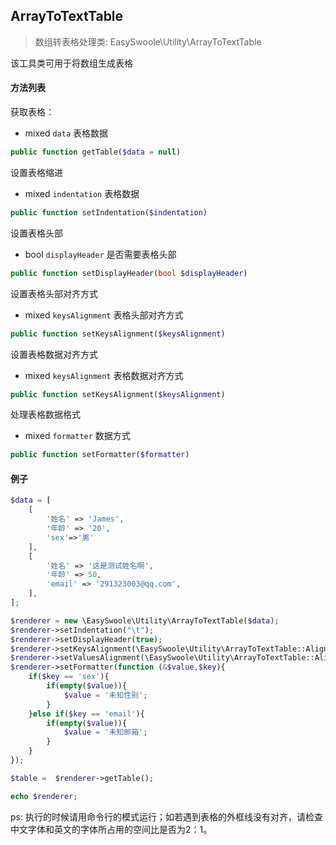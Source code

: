 ## ArrayToTextTable

> 数组转表格处理类: EasySwoole\Utility\ArrayToTextTable

该工具类可用于将数组生成表格

#### 方法列表

获取表格：

- mixed    `data`     表格数据

```php
public function getTable($data = null)
```
设置表格缩进

- mixed    `indentation`     表格数据

```php
public function setIndentation($indentation)
```

设置表格头部

- bool    `displayHeader`     是否需要表格头部

```php
public function setDisplayHeader(bool $displayHeader)
```

设置表格头部对齐方式

- mixed    `keysAlignment`     表格头部对齐方式

```php
public function setKeysAlignment($keysAlignment)
```

设置表格数据对齐方式

- mixed    `keysAlignment`     表格数据对齐方式

```php
public function setKeysAlignment($keysAlignment)
```

处理表格数据格式

- mixed    `formatter`     数据方式

```php
public function setFormatter($formatter)
```


####  例子

```php
$data = [
    [
        '姓名' => 'James',
        '年龄' => '20',
        'sex'=>'男'
    ],
    [
        '姓名' => '这是测试姓名啊',
        '年龄' => 50,
        'email' => '291323003@qq.com',
    ],
];

$renderer = new \EasySwoole\Utility\ArrayToTextTable($data);
$renderer->setIndentation("\t");
$renderer->setDisplayHeader(true);
$renderer->setKeysAlignment(\EasySwoole\Utility\ArrayToTextTable::AlignLeft);
$renderer->setValuesAlignment(\EasySwoole\Utility\ArrayToTextTable::AlignLeft);
$renderer->setFormatter(function (&$value,$key){
    if($key == 'sex'){
        if(empty($value)){
            $value = '未知性别';
        }
    }else if($key == 'email'){
        if(empty($value)){
            $value = '未知邮箱';
        }
    }
});

$table =  $renderer->getTable();

echo $renderer;
```

ps: 执行的时候请用命令行的模式运行；如若遇到表格的外框线没有对齐，请检查中文字体和英文的字体所占用的空间比是否为2：1。
